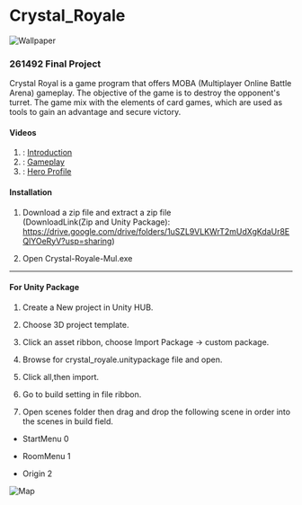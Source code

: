 
# Crystal_Royale

![Wallpaper](https://i.postimg.cc/SKhMqrXs/menu2.png)

### 261492 Final Project
Crystal Royal is a game program that offers MOBA (Multiplayer Online Battle Arena) gameplay. The objective of the game is to destroy the opponent's turret. The game mix with the elements of card games, which are used as tools to gain an advantage and secure victory.

#### Videos

1. : [Introduction](https://www.youtube.com/watch?v=4zJT-O5qGoU)
2. : [Gameplay](https://www.youtube.com/watch?v=jwV8d-m4nKE)
3. : [Hero Profile](https://www.youtube.com/watch?v=Pb_jGFIZtQo)

#### Installation

1. Download a zip file and extract a zip file </br>(DownloadLink(Zip and Unity Package): https://drive.google.com/drive/folders/1uSZL9VLKWrT2mUdXgKdaUr8EQlYOeRyV?usp=sharing)

2. Open Crystal-Royale-Mul.exe

  

***

  

#### For Unity Package

1. Create a New project in Unity HUB.

2. Choose 3D project template.

3. Click an asset ribbon, choose Import Package -> custom package.

4. Browse for crystal_royale.unitypackage file and open.

5. Click all,then import.

6. Go to build setting in file ribbon.

7. Open scenes folder then drag and drop the following scene in order into the scenes in build field.

* StartMenu 0

* RoomMenu 1

* Origin 2


![Map](https://lh3.googleusercontent.com/pw/AIL4fc-USDxRtBHGJVnXA0BTBOddeWnq8ozcmvsJsrVlTT0t8xMK9otyE0PlKN7Q73QpxIkvQwK99hC4A6ph7Xe1uGOTOndB8sO3J00btDvjhQiFn4frqe9ie1KDmm2bDPkV6VIMSar6c5AGOuXgbWy8UHhH=w1000-h563-s-no?authuser=0)
  



